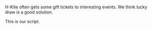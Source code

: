 H-Kite often gets some gift tickets to interesting events.
We think lucky draw is a good solution.

This is our script.
